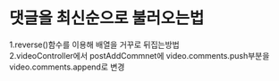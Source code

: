 댓글을 최신순으로 불러오는법
=================================
1.reverse()함수를 이용해 배열을 거꾸로 뒤집는방법<br/>
2.videoController에서 postAddCommnet에 video.comments.push부분을 video.comments.append로 변경<br/>